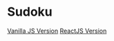 # Sudoku 

[Vanilla JS Version]("/../vanillaJS/src/index.html)
[ReactJS Version]("/../sudoku-reactjs/public/index.html)